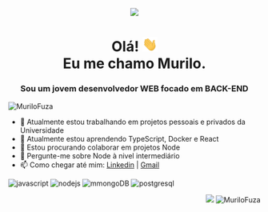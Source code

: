 
<p align="center">
    <img src="https://nodejs.org/static/images/logos/nodejs-new-pantone-white.svg" width="150px">
</p>
<h1 align="center">
  Olá! 
      <img src="https://github.com/MuriloFuza/MuriloFuza/blob/main/hi.gif" width="30px">
  </br>
  Eu me chamo Murilo.
</h1>


<h3 align="center">Sou um jovem desenvolvedor WEB focado em BACK-END</h3>
<p align="left"> <img src="https://komarev.com/ghpvc/?username=MuriloFuza" alt="MuriloFuza" /> </p>


- 🔭 Atualmente estou trabalhando em projetos pessoais e privados da Universidade
- 🌱 Atualmente estou aprendendo TypeScript, Docker e React
- 👯 Estou procurando colaborar em projetos Node
- 💬 Pergunte-me sobre Node à nivel intermediário
- 📫 Como chegar até mim: [Linkedin](https://www.linkedin.com/in/murilofuza) | [Gmail](mailto:muriloacademix@gmail.com)

<p align="left"> 
  <img src="https://img.shields.io/badge/-JavaScript-eed718?style=flat&logo=javascript&logoColor=ffffff" alt="javascript"/> 
  <img src="https://img.shields.io/badge/-Node.js-3C873A?style=flat&logo=Node.js&logoColor=white" alt="nodejs"/>
  <img src="https://img.shields.io/badge/-MongoDB-4DB33D?style=flat&logo=mongodb&logoColor=FFFFFF" alt="mmongoDB">
  <img src="https://img.shields.io/badge/-PostgreSQL-336791?style=flat&logo=postgresql&logoColor=ffffff" alt="postgresql"/> 
</p> 

<p align="right">
 <img src="https://github-readme-stats.vercel.app/api/top-langs/?username=MuriloFuza&layout=compact&theme=react" /> 
 <img src="https://github-readme-stats.vercel.app/api?username=MuriloFuza&show_icons=true&layout=compact&theme=react" alt="MuriloFuza" /> 
</p> 
